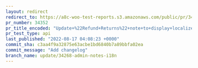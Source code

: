 ```yaml
---
layout: redirect
redirect_to: https://a8c-woo-test-reports.s3.amazonaws.com/public/pr/34352/api/index.html
pr_number: 34352
pr_title_encoded: "Update+%22Refund+Returns%22+note+to+display+localized+strings"
pr_test_type: api
last_published: "2022-08-17 04:08:23 +0000"
commit_sha: c3aa4f9a32875e63acbe1bd6840b7a89bbfa02ea
commit_message: "Add changelog"
branch_name: update/34268-admin-notes-i18n
---
```

